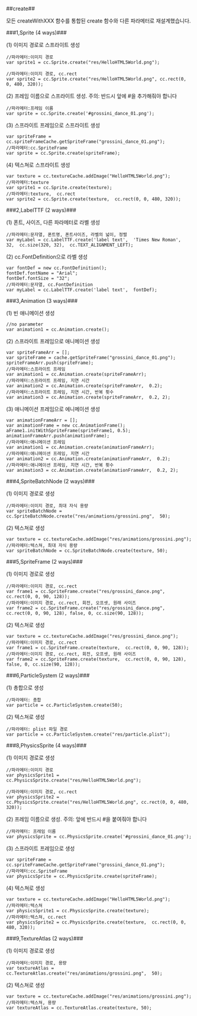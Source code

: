 ##create##

모든 createWithXXX 함수를 통합된 create 함수와 다른 파라메터로 재설계했습니다.

###1,Sprite (4 ways)###

(1) 이미지 경로로 스프라이트 생성

    //파라메터:이미지 경로
    var sprite1 = cc.Sprite.create("res/HelloHTML5World.png");

    //파라메터:이미지 경로, cc.rect
    var sprite2 = cc.Sprite.create("res/HelloHTML5World.png", cc.rect(0, 0, 480, 320));

(2) 프레임 이름으로 스프라이트 생성. 주의: 반드시 앞에 #을 추가해줘야 합니다

    //파라메터:프레임 이름
    var sprite = cc.Sprite.create('#grossini_dance_01.png');

(3) 스프라이트 프레임으로 스프라이트 생성

    var spriteFrame = cc.spriteFrameCache.getSpriteFrame("grossini_dance_01.png");
    //파라메터:cc.SpriteFrame
    var sprite = cc.Sprite.create(spriteFrame);

(4) 텍스쳐로 스프라이트 생성

    var texture = cc.textureCache.addImage("HelloHTML5World.png");
    //파라메터:texture
    var sprite1 = cc.Sprite.create(texture);
    //파라메터:texture,  cc.rect
    var sprite2 = cc.Sprite.create(texture,  cc.rect(0, 0, 480, 320));

###2,LabelTTF (2 ways)###

(1) 폰트, 사이즈, 다른 파라메터로 라벨 생성

    //파라메터:문자열, 폰트명, 폰트사이즈, 라벨의 넓이, 정렬
    var myLabel = cc.LabelTTF.create('label text',  'Times New Roman',  32,  cc.size(320, 32),  cc.TEXT_ALIGNMENT_LEFT);

(2) cc.FontDefinition으로 라벨 생성

    var fontDef = new cc.FontDefinition();
    fontDef.fontName = "Arial";
    fontDef.fontSize = "32";
    //파라메터:문자열, cc.FontDefinition
    var myLabel = cc.LabelTTF.create('label text',  fontDef);

###3,Animation (3 ways)###

(1) 빈 애니메이션 생성

    //no parameter
    var animation1 = cc.Animation.create();

(2) 스프라이트 프레임으로 애니메이션 생성

    var spriteFrameArr = [];
    var spriteFrame = cache.getSpriteFrame("grossini_dance_01.png");
    spriteFrameArr.push(spriteFrame);
    //파라메터:스프라이트 프레임
    var animation1 = cc.Animation.create(spriteFrameArr);
    //파라메터:스프라이트 프레임, 지연 시간
    var animation2 = cc.Animation.create(spriteFrameArr,  0.2);
    //파라메터:스프라이트 프레임, 지연 시간, 반복 횟수
    var animation3 = cc.Animation.create(spriteFrameArr,  0.2, 2);

(3) 애니메이션 프레임으로 에니메이션 생성

    var animationFrameArr = [];
    var animationFrame = new cc.AnimationFrame();
    aFrame1.initWithSpriteFrame(spriteFrame1, 0.5);
    animationFrameArr.push(animationFrame);
    //파라메터:애니메이션 프레임
    var animation1 = cc.Animation.create(animationFrameArr);
    //파라메터:애니메이션 프레임, 지연 시간
    var animation2 = cc.Animation.create(animationFrameArr,  0.2);
    //파라메터:애니메이션 프레임, 지연 시간, 반복 횟수
    var animation3 = cc.Animation.create(animationFrameArr,  0.2, 2);

###4,SpriteBatchNode (2 ways)###

(1) 이미지 경로로 생성

    //파라메터:이미지 경로, 최대 자식 용량
    var spriteBatchNode = cc.SpriteBatchNode.create("res/animations/grossini.png",  50);

(2) 텍스쳐로 생성

    var texture = cc.textureCache.addImage("res/animations/grossini.png");
    //파라메터:텍스쳐, 최대 자식 용량
    var spriteBatchNode = cc.SpriteBatchNode.create(texture, 50);

###5,SpriteFrame (2 ways)###

(1) 이미지 경로로 생성

    //파라메터:이미지 경로, cc.rect
    var frame1 = cc.SpriteFrame.create("res/grossini_dance.png", cc.rect(0, 0, 90, 128));
    //파라메터:이미지 경로, cc.rect, 회전, 오프셋, 원래 사이즈
    var frame2 = cc.SpriteFrame.create("res/grossini_dance.png", cc.rect(0, 0, 90, 128), false, 0, cc.size(90, 128));

(2) 텍스쳐로 생성

    var texture = cc.textureCache.addImage("res/grossini_dance.png");
    //파라메터:이미지 경로, cc.rect
    var frame1 = cc.SpriteFrame.create(texture,  cc.rect(0, 0, 90, 128));
    //파라메터:이미지 경로, cc.rect, 회전, 오프셋, 원래 사이즈
    var frame2 = cc.SpriteFrame.create(texture,  cc.rect(0, 0, 90, 128), false, 0, cc.size(90, 128));

###6,ParticleSystem (2 ways)###

(1) 총합으로 생성

    //파라메터: 총합
    var particle = cc.ParticleSystem.create(50);
    
(2) 텍스쳐로 생성

    //파라메터: plist 파일 경로
    var particle = cc.ParticleSystem.create("res/particle.plist");

###8,PhysicsSprite (4 ways)###

(1) 이미지 경로로 생성

    //파라메터:이미지 경로
    var physicsSprite1 = cc.PhysicsSprite.create("res/HelloHTML5World.png");

    //파라메터:이미지 경로, cc.rect
    var physicsSprite2 = cc.PhysicsSprite.create("res/HelloHTML5World.png", cc.rect(0, 0, 480, 320));

(2) 프레임 이름으로 생성. 주의: 앞에 반드시 #을 붙여줘야 합니다

    //파라메터: 프레임 이름
    var physicsSprite = cc.PhysicsSprite.create('#grossini_dance_01.png');

(3) 스프라이트 프레임으로 생성

    var spriteFrame = cc.spriteFrameCache.getSpriteFrame("grossini_dance_01.png");
    //파라메터:cc.SpriteFrame
    var physicsSprite = cc.PhysicsSprite.create(spriteFrame);

(4) 텍스쳐로 생성

    var texture = cc.textureCache.addImage("HelloHTML5World.png");
    //파라메터:텍스쳐
    var physicsSprite1 = cc.PhysicsSprite.create(texture);
    //파라메터:텍스쳐, cc.rect
    var physicsSprite2 = cc.PhysicsSprite.create(texture,  cc.rect(0, 0, 480, 320));

###9,TextureAtlas (2 ways)###

(1) 이미지 경로로 생성

    //파라메터:이미지 경로, 용량
    var textureAtlas = cc.TextureAtlas.create("res/animations/grossini.png",  50);

(2) 텍스쳐로 생성

    var texture = cc.textureCache.addImage("res/animations/grossini.png");
    //파라메터:텍스쳐, 용량
    var textureAtlas = cc.TextureAtlas.create(texture, 50);
